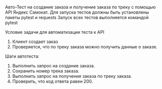 ﻿ Авто-Тест на создание заказа и получение заказа по треку с помощью API Яндекс Самокат.
Для запуска тестов должны быть установлены пакеты pytest и requests
Запуск всех тестов выполняется командой pytest

 Условие задачи для автоматизации теста к API
1. Клиент создает заказ
2. Проверяется, что по треку заказа можно получить данные о заказе.

 Шаги автотеста:
1. Выполнить запрос на создание заказа.
2. Сохранить номер трека заказа.
3. Выполнить запрос на получения заказа по треку заказа.
4. Проверить, что код ответа равен 200.
